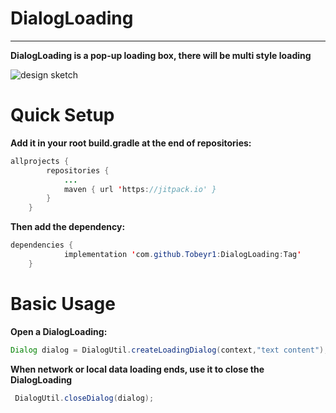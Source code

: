 # DialogLoading
---------------------------
**DialogLoading is a pop-up loading box, there will be multi style loading**

![design sketch](https://img-blog.csdnimg.cn/20210310011926890.png?x-oss-process=image/watermark,type_ZmFuZ3poZW5naGVpdGk,shadow_10,text_aHR0cHM6Ly9ibG9nLmNzZG4ubmV0L1RvYmV5X3Ix,size_16,color_FFFFFF,t_70#pic_center)

# Quick Setup
**Add it in your root build.gradle at the end of repositories:**

```java
allprojects {
		repositories {
			...
			maven { url 'https://jitpack.io' }
		}
	}
```
**Then add the dependency:**
```java
dependencies {
	        implementation 'com.github.Tobeyr1:DialogLoading:Tag'
	}
```
# Basic Usage

**Open a DialogLoading:**
```java
Dialog dialog = DialogUtil.createLoadingDialog(context,"text content");
```
**When network or local data loading ends, use it to close the DialogLoading**
```java
 DialogUtil.closeDialog(dialog);
```
